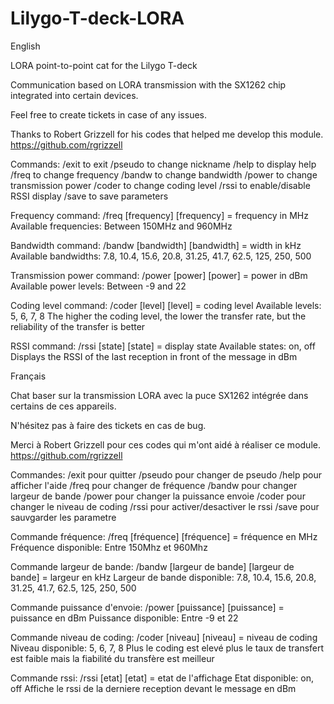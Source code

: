 # Lilygo-T-deck-LORA
English

LORA point-to-point cat for the Lilygo T-deck

Communication based on LORA transmission with the SX1262 chip integrated into certain devices.

Feel free to create tickets in case of any issues.

Thanks to Robert Grizzell for his codes that helped me develop this module.
https://github.com/rgrizzell

Commands:  /exit to exit
            /pseudo to change nickname
            /help to display help
            /freq to change frequency
            /bandw to change bandwidth
            /power to change transmission power
            /coder to change coding level
            /rssi to enable/disable RSSI display
            /save to save parameters

Frequency command: /freq [frequency]
            [frequency] = frequency in MHz
            Available frequencies:
            Between 150MHz and 960MHz

Bandwidth command: /bandw [bandwidth]
            [bandwidth] = width in kHz
            Available bandwidths:
              7.8, 10.4, 15.6, 20.8, 31.25,
              41.7, 62.5, 125, 250, 500

Transmission power command: /power [power]
            [power] = power in dBm
            Available power levels:
            Between -9 and 22

Coding level command: /coder [level]
            [level] = coding level
            Available levels:
            5, 6, 7, 8
            The higher the coding level, the
            lower the transfer rate, but the
            reliability of the transfer is better

RSSI command: /rssi [state]
            [state] = display state
            Available states:
            on, off
            Displays the RSSI of the last reception
            in front of the message in dBm

Français

Chat baser sur la transmission LORA avec la puce SX1262 intégrée dans certains de ces appareils.

N'hésitez pas à faire des tickets en cas de bug.

Merci à Robert Grizzell pour ces codes qui m'ont aidé à réaliser ce module.
https://github.com/rgrizzell

Commandes:  /exit pour quitter
            /pseudo pour changer de pseudo
            /help pour afficher l'aide
            /freq pour changer de fréquence
            /bandw pour changer largeur de bande
            /power pour changer la puissance envoie
            /coder pour changer le niveau de coding
            /rssi pour activer/desactiver le rssi
            /save pour sauvgarder les parametre

Commande fréquence: /freq [fréquence]
            [fréquence] = fréquence en MHz
            Fréquence disponible:
            Entre 150Mhz et 960Mhz

Commande largeur de bande: /bandw [largeur de bande]
            [largeur de bande] = largeur en kHz
            Largeur de bande disponible:
              7.8, 10.4, 15.6, 20.8, 31.25,
              41.7, 62.5, 125, 250, 500

Commande puissance d'envoie: /power [puissance]
            [puissance] = puissance en dBm
            Puissance disponible:
            Entre -9 et 22

Commande niveau de coding: /coder [niveau]
            [niveau] = niveau de coding
            Niveau disponible:
            5, 6, 7, 8
            Plus le coding est elevé plus
            le taux de transfert est faible
            mais la fiabilité du transfère
            est meilleur

Commande rssi: /rssi [etat]
            [etat] = etat de l'affichage
            Etat disponible:
            on, off
            Affiche le rssi de la derniere reception
            devant le message en dBm

